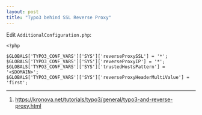 ```yaml
---
layout: post
title: "Typo3 behind SSL Reverse Proxy"
---
```



Edit `AdditionalConfiguration.php`:
```
<?php

$GLOBALS['TYPO3_CONF_VARS']['SYS']['reverseProxySSL'] = '*';
$GLOBALS['TYPO3_CONF_VARS']['SYS']['reverseProxyIP'] = '*';
$GLOBALS['TYPO3_CONF_VARS']['SYS']['trustedHostsPattern'] = '<$DOMAIN>';
$GLOBALS['TYPO3_CONF_VARS']['SYS']['reverseProxyHeaderMultiValue'] = 'first';
```

---
1. <https://kronova.net/tutorials/typo3/general/typo3-and-reverse-proxy.html>
